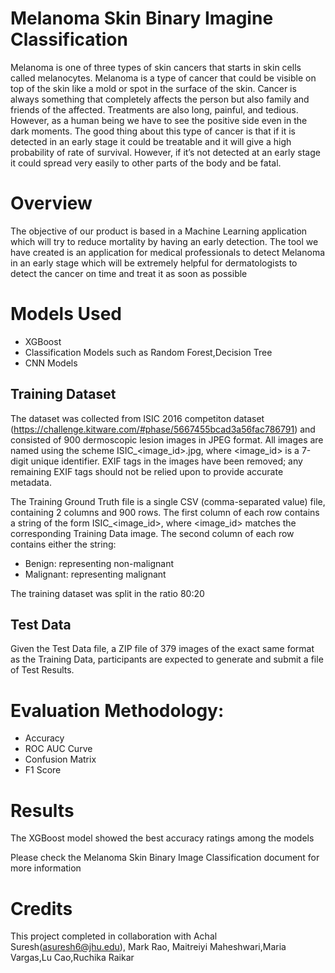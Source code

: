 
# Melanoma Skin Binary Imagine Classification

Melanoma is one of three types of skin cancers that starts in skin cells called melanocytes. Melanoma is a type of cancer that could be visible on top of the skin like a mold or spot in the surface of the skin.  Cancer is always something that completely affects the person but also family and friends of the affected.  Treatments are also long, painful, and tedious. However, as a human being we have to see the positive side even in the dark moments. The good thing about this type of cancer is that if it is detected in an early stage it could be treatable and it will give a high probability of rate of survival. However, if it’s not detected at an early stage it could spread very easily to other parts of the body and be fatal.  


# Overview

The objective of our product is based in a Machine Learning application which will try to reduce mortality by having an early detection. The tool we have created is an application for medical professionals to detect Melanoma in an early stage which will be extremely helpful for dermatologists to detect the cancer on time and treat it as soon as possible


# Models Used

* XGBoost
* Classification Models such as Random Forest,Decision Tree
* CNN Models

## Training Dataset
The dataset was collected from ISIC 2016 competiton dataset (https://challenge.kitware.com/#phase/5667455bcad3a56fac786791) and consisted of  900 dermoscopic lesion images in JPEG format. All images are named using the scheme ISIC_<image_id>.jpg, where <image_id> is a 7-digit unique identifier. EXIF tags in the images have been removed; any remaining EXIF tags should not be relied upon to provide accurate metadata.

The Training Ground Truth file is a single CSV (comma-separated value) file, containing 2 columns and 900 rows. The first column of each row contains a string of the form ISIC_<image_id>, where <image_id> matches the corresponding Training Data image. The second column of each row contains either the string:

* Benign: representing non-malignant
* Malignant: representing malignant

The training dataset was split in the ratio 80:20

## Test Data
Given the Test Data file, a ZIP file of 379 images of the exact same format as the Training Data, participants are expected to generate and submit a file of Test Results.

# Evaluation Methodology:

* Accuracy
* ROC AUC Curve
* Confusion Matrix
* F1 Score

# Results

The XGBoost model showed the best accuracy ratings among the models

Please check the Melanoma Skin Binary Image Classification document for more information

# Credits

This project completed in collaboration with Achal Suresh(asuresh6@jhu.edu), Mark Rao, Maitreiyi Maheshwari,Maria Vargas,Lu Cao,Ruchika Raikar







